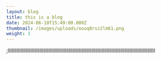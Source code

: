 ```yaml
---
layout: blog
title: this is a blog
date: 2024-06-10T15:49:00.000Z
thumbnail: /images/uploads/oouq0rsz2lm61.png
weight: 1
---
```

;llllllllllllllllllllllllllllllllllllllllllllllllllllllllllllllllllllllllllllllllllllllllllllllllllllllllllllllllllll
